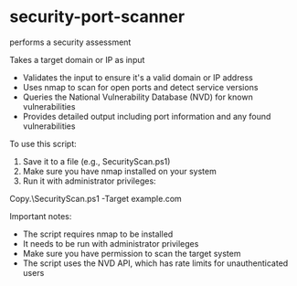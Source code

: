 # security-port-scanner
performs a security assessment

Takes a target domain or IP as input
- Validates the input to ensure it's a valid domain or IP address
- Uses nmap to scan for open ports and detect service versions
- Queries the National Vulnerability Database (NVD) for known vulnerabilities
- Provides detailed output including port information and any found vulnerabilities

To use this script:

1. Save it to a file (e.g., SecurityScan.ps1)
2. Make sure you have nmap installed on your system
3. Run it with administrator privileges:

Copy.\SecurityScan.ps1 -Target example.com

Important notes:

- The script requires nmap to be installed
- It needs to be run with administrator privileges
- Make sure you have permission to scan the target system
- The script uses the NVD API, which has rate limits for unauthenticated users
